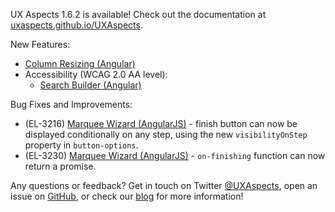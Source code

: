 UX Aspects 1.6.2 is available! Check out the documentation at [uxaspects.github.io/UXAspects](https://uxaspects.github.io/UXAspects).

New Features:
* [Column Resizing (Angular)](https://uxaspects.github.io/UXAspects/#/components/tables#column-resizing)
* Accessibility (WCAG 2.0 AA level):
    * [Search Builder (Angular)](https://uxaspects.github.io/UXAspects/#/components/search#search-builder)

Bug Fixes and Improvements:
* (EL-3216) [Marquee Wizard (AngularJS)](https://uxaspects.github.io/UXAspects/#/components/wizard#marquee-wizard-ng1) - finish button can now be displayed conditionally on any step, using the new `visibilityOnStep` property in `button-options`.
* (EL-3230) [Marquee Wizard (AngularJS)](https://uxaspects.github.io/UXAspects/#/components/wizard#marquee-wizard-ng1) - `on-finishing` function can now return a promise.

Any questions or feedback? Get in touch on Twitter [@UXAspects](https://twitter.com/UXAspects), open an issue on [GitHub](https://github.com/UXAspects/UXAspects/issues), or check our [blog](https://uxaspects.github.io/UXAspects/#/blog) for more information!
